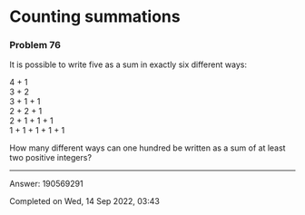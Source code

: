 # Counting summations
### Problem 76

It is possible to write five as a sum in exactly six different ways:

4 + 1\
3 + 2\
3 + 1 + 1\
2 + 2 + 1\
2 + 1 + 1 + 1\
1 + 1 + 1 + 1 + 1

How many different ways can one hundred be written as a sum of at least two positive integers?

---

Answer:  190569291

Completed on Wed, 14 Sep 2022, 03:43